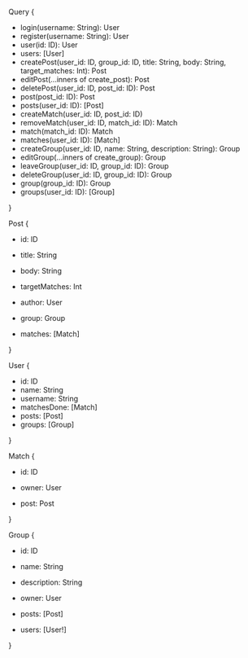 Query {

* login(username: String): User 
* register(username: String): User 
* user(id: ID): User
* users: [User]
* createPost(user_id: ID, group_id: ID, title: String, body: String, target_matches: Int): Post  
* editPost(...inners of create_post): Post 
* deletePost(user_id: ID, post_id: ID): Post 
* post(post_id: ID): Post 
* posts(user_id: ID): [Post]
* createMatch(user_id: ID, post_id: ID)
* removeMatch(user_id: ID, match_id: ID): Match 
* match(match_id: ID): Match
* matches(user_id: ID): [Match]
* createGroup(user_id: ID, name: String, description: String): Group 
* editGroup(...inners of create_group): Group 
* leaveGroup(user_id: ID, group_id: ID): Group
* deleteGroup(user_id: ID, group_id: ID): Group
* group(group_id: ID): Group 
* groups(user_id: ID): [Group]

}

Post {

* id: ID 
* title: String 
* body: String 
* targetMatches: Int 

* author: User 
* group: Group 

* matches: [Match]

}

User {

* id: ID 
* name: String 
* username: String 
* matchesDone: [Match]
* posts: [Post]
* groups: [Group]

}

Match {

* id: ID 

* owner: User 

* post: Post

}

Group {

* id: ID 
* name: String
* description: String 

* owner: User 
* posts: [Post]

* users: [User!]

}